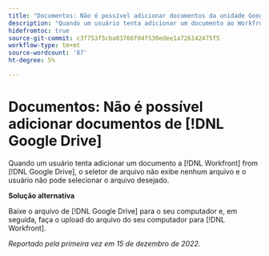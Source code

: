 ```yaml
---
title: "Documentos: Não é possível adicionar documentos da unidade Google"
description: "Quando um usuário tenta adicionar um documento ao Workfront a partir da unidade Google, o seletor de arquivos não exibe nenhum arquivo e o usuário não pode selecionar o arquivo desejado."
hidefromtoc: true
source-git-commit: c3f753f5cba03766f04f530edee1a726142475f5
workflow-type: tm+mt
source-wordcount: '87'
ht-degree: 5%

---
```



# Documentos: Não é possível adicionar documentos de [!DNL Google Drive]

<!--On WF and WFP TOCs-->

Quando um usuário tenta adicionar um documento a [!DNL Workfront] from [!DNL Google Drive], o seletor de arquivo não exibe nenhum arquivo e o usuário não pode selecionar o arquivo desejado.

**Solução alternativa**

Baixe o arquivo de [!DNL Google Drive] para o seu computador e, em seguida, faça o upload do arquivo do seu computador para [!DNL Workfront].

_Reportado pela primeira vez em 15 de dezembro de 2022._

